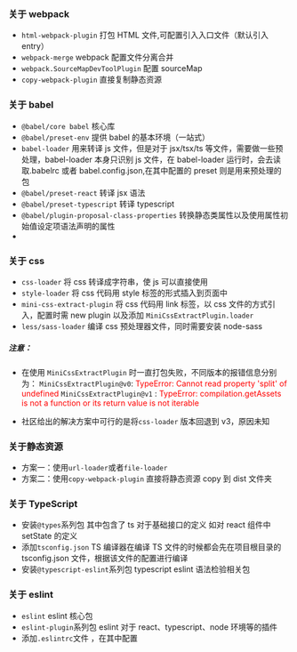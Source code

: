 ### 关于 webpack

-   `html-webpack-plugin` 打包 HTML 文件,可配置引入入口文件（默认引入 entry）
-   `webpack-merge` webpack 配置文件分离合并
-   `webpack.SourceMapDevToolPlugin` 配置 sourceMap
-   `copy-webpack-plugin` 直接复制静态资源

### 关于 babel

-   `@babel/core babel` 核心库
-   `@babel/preset-env` 提供 babel 的基本环境（一站式）
-   `babel-loader` 用来转译 js 文件，但是对于 jsx/tsx/ts 等文件，需要做一些预处理，babel-loader 本身只识别 js 文件，在 babel-loader 运行时，会去读取.babelrc 或者 babel.config.json,在其中配置的 preset 则是用来预处理的包
-   `@babel/preset-react` 转译 jsx 语法
-   `@babel/preset-typescript` 转译 typescript
-   `@babel/plugin-proposal-class-properties` 转换静态类属性以及使用属性初始值设定项语法声明的属性
-

### 关于 css

-   `css-loader` 将 css 转译成字符串，使 js 可以直接使用
-   `style-loader` 将 css 代码用 style 标签的形式插入到页面中
-   `mini-css-extract-plugin` 将 css 代码用 link 标签，以 css 文件的方式引入，配置时需 new plugin 以及添加 `MiniCssExtractPlugin.loader`
-   `less/sass-loader` 编译 css 预处理器文件，同时需要安装 node-sass

##### 注意：

-   在使用 `MiniCssExtractPlugin` 时一直打包失败，不同版本的报错信息分别为：
    `MiniCssExtractPlugin@v0`: <font color="red">TypeError: Cannot read property 'split' of undefined</font>
    `MiniCssExtractPlugin@v1` : <font color="red">TypeError: compilation.getAssets is not a function or its return value is not iterable</font>

-   社区给出的解决方案中可行的是将`css-loader` 版本回退到 v3，原因未知

### 关于静态资源

-   方案一：使用`url-loader`或者`file-loader`
-   方案二：使用`copy-webpack-plugin` 直接将静态资源 copy 到 dist 文件夹

### 关于 TypeScript

-   安装`@types`系列包 其中包含了 ts 对于基础接口的定义 如对 react 组件中 setState 的定义
-   添加`tsconfig.json` TS 编译器在编译 TS 文件的时候都会先在项目根目录的 tsconfig.json 文件，根据该文件的配置进行编译
-   安装`@typescript-eslint`系列包 typescript eslint 语法检验相关包

### 关于 eslint

-   `eslint` eslint 核心包
-   `eslint-plugin`系列包 eslint 对于 react、typescript、node 环境等的插件
-   添加`.eslintrc`文件 ，在其中配置
